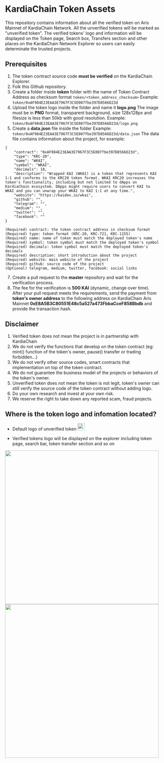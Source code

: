 # KardiaChain Token Assets
This repository contains information about all the verified token on Aris Mainnet of KardiaChain Network.
All the unverified tokens will be marked as "unverified token". The verified tokens' logo and information will be displayed on the Token page, Search box, Transfers section and other places on the KardiaChain Network Explorer so users can easily determinate the trusted projects.

## Prerequisites
1. The token contract source code **must be verified** on the KardiaChain Explorer.
2. Folk this Github repository.
3. Create a folder inside **token** folder with the name of Token Contract Address as checksum format
`token/<token_address_checksum>`
Example: `token/0xAF984E23EAA3E7967F3C5E007fbe397D8566D23d`
4. Upload the token logo inside the folder and name it **logo.png**
The image must be in **PNG** format, transparent background, size 128x128px and filesize is less than 50kb with good resolution.
Example: `token/0xAF984E23EAA3E7967F3C5E007fbe397D8566D23d/logo.png`
5. Create a **data.json** file inside the folder
Example: `token/0xAF984E23EAA3E7967F3C5E007fbe397D8566D23d/data.json`
The data file contains information about the project, for example:
```
{
	"contract": "0xAF984E23EAA3E7967F3C5E007fbe397D8566D23d",
	"type": "KRC-20",
	"name": "WKAI",
	"symbol": "WKAI",
	"decimals": 18,
	"description": "Wrapped KAI (WKAI) is a token that represents KAI 1:1 and conforms to the KRC20 token format. WKAI KRC20 increases the token's functionality, including but not limited to dApps on KardiaChain ecosystem. DApps might require users to convert KAI to WKAI and you can unwrap your WKAI to KAI 1:1 at any time.",
	"website": "https://kaidex.io/wkai",
	"github": "",
	"telegram": "",
	"medium": "",
	"twitter": "",
	"facebook": ""
}
```

	(Required) contract: the token contract address in checksum format
	(Required) type: token format (KRC-20, KRC-721, KRC-1155)
	(Required) name: name of token must match the deployed token's name
	(Required) symbol: token symbol must match the deployed token's symbol
	(Required) decimals: token symbol must match the deployed token's decimals
	(Required) description: short introduction about the project
	(Required) website: main website of the project
	(Required) github: source code of the project
	(Optional) telegram, medium, twitter, facebook: social links

7. Create a pull request to the **master** repository and wait for the verification process.
8. The fee for the verification is **500 KAI** (dynamic, change over time).
After your pull request meets the requirements, send the payment from **token's owner address** to the following address on KardiaChain Aris Mainnet **0xE8A5B3C80551E48c5a527a473FbbaCceF858Bbdb** and provide the transaction hash.

## Disclaimer
1. Verified token does not mean the project is in partnership with KardiaChain
2. We do not verify the functions that develop on the token contract (eg: mint() function of the token's owner, pause() transfer or trading forbidden...)
3. We do not verify other source codes, smart contracts that implementation on top of the token contract.
4. We do not guarantee the business model of the projects or behaviors of the token's owner.
5. Unverified token does not mean the token is not legit, token's owner can still verify the source code of the token contract without adding logo.
6. Do your own research and invest at your own risk.
7. We reserve the right to take down any reported scam, fraud projects.

## Where is the token logo and infomation located?
+ Default logo of unverified token <img src="https://raw.githubusercontent.com/kardiachain/token-assets/master/tokens/default.png" width="24">

+ Verified tokens logo will be displayed on the explorer including token page, search bar, token transfer section and so on
<img src="https://raw.githubusercontent.com/kardiachain/token-assets/master/samples/sample_1.png" width="500">
<img src="https://raw.githubusercontent.com/kardiachain/token-assets/master/samples/sample_2.png" width="500">